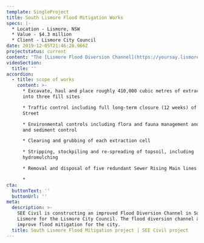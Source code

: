```yaml
---
template: SingleProject
title: South Lismore Flood Mitigation Works
specs: |-
  * Location - Lismore, NSW 
  * Value - $4.3 million 
  * Client - Lismore City Council
date: 2019-12-05T21:46:28.966Z
projectstatus: current
content: "The [Lismore Flood Diversion Channel](https://yoursay.lismore.nsw.gov.au/south-lismore-flood-mitigation-works) involves the excavation and placement of roughly 410,000m3 of material including, stripping and re-spreading of topsoil, revegetation works and the removal of existing Sewer Rising Mains.\r\n\nThe Lismore City Council has designed the flood diversion channel to provide flood mitigation to the city. Flood modelling undertaken in 2016 suggest the Flood Diversion Channel will reduce peak water levels in the CBD, North Lismore and South Lismore by as much as 100mm during a 1 in 100 year flood event.\n\nThe Diversion Channel will achieve this by: \n\n* Providing for a more even flow of floodwaters through the cross-section of the floodway \n* Reduce floodwater from Leycester Creek \n* Increase the cross-sectional area equivalent to the areas which abut the channel being excavated."
videoSection:
  title: ''
accordion:
  - title: scope of works
    content: >-
      * Excavate, haul and place roughly 410,000 cubic metres of extracted fill
      into three fill sites

      * Traffic control including full long-term closure (12 weeks) of Caniaba
      Street

      * Environmental controls including flora and fauna management and erosion
      and sediment control

      * Clearing and grubbing of each extraction cell

      * Stripping, stockpiling and re-spreading of topsoil, including
      hydromulching

      * Removal and disposal of five redundant Sewer Rising Main lines

      *
cta:
  buttonText: ''
  buttonUrl: ''
meta:
  description: >-
    SEE Civil is constructing an improved Flood Diversion Channel in South
    Lismore for the Lismore City Council. The flood diversion channel aims to
    improve flood mitigation for the city. 
  title: South Lismore Flood Mitigation project | SEE Civil project
---
```


